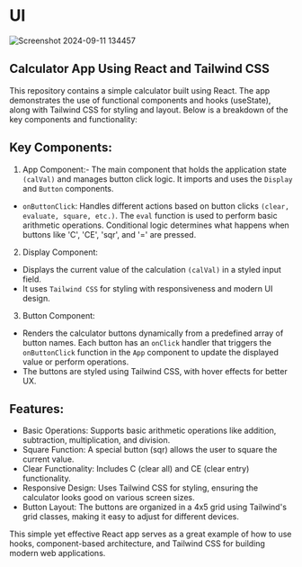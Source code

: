 # UI
![Screenshot 2024-09-11 134457](https://github.com/user-attachments/assets/b6d0615d-8d05-495a-857f-57b4cb9ef68b)

## Calculator App Using React and Tailwind CSS
This repository contains a simple calculator built using React. The app demonstrates the use of functional components and hooks (useState), along with Tailwind CSS for styling and layout. Below is a breakdown of the key components and functionality:
## Key Components:
1. App Component:- The main component that holds the application state `(calVal)` and manages button click logic. It imports and uses the `Display` and `Button` components.

* `onButtonClick`: Handles different actions based on button clicks `(clear, evaluate, square, etc.)`. The `eval` function is used to perform basic arithmetic operations.
Conditional logic determines what happens when buttons like 'C', 'CE', 'sqr', and '=' are pressed.
2. Display Component:

* Displays the current value of the calculation `(calVal)` in a styled input field.
* It uses `Tailwind CSS` for styling with responsiveness and modern UI design.
3. Button Component:
* Renders the calculator buttons dynamically from a predefined array of button names.
Each button has an `onClick` handler that triggers the `onButtonClick` function in the `App` component to update the displayed value or perform operations.
* The buttons are styled using Tailwind CSS, with hover effects for better UX.
## Features:
* Basic Operations: Supports basic arithmetic operations like addition, subtraction, multiplication, and division.
* Square Function: A special button (sqr) allows the user to square the current value.
* Clear Functionality: Includes C (clear all) and CE (clear entry) functionality.
* Responsive Design: Uses Tailwind CSS for styling, ensuring the calculator looks good on various screen sizes.
* Button Layout: The buttons are organized in a 4x5 grid using Tailwind's grid classes, making it easy to adjust for different devices.

This simple yet effective React app serves as a great example of how to use hooks, component-based architecture, and Tailwind CSS for building modern web applications.
